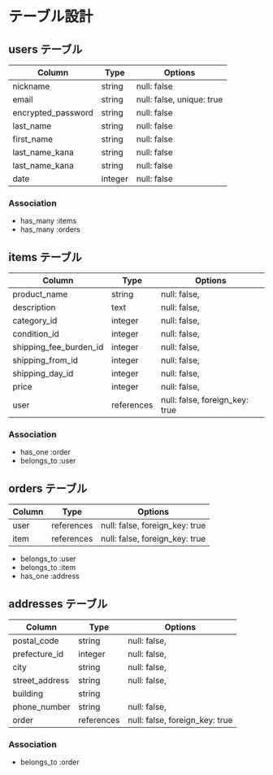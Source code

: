 # テーブル設計

## users テーブル
| Column             | Type   | Options       |
| ------------------ | ------ | ------------- |
| nickname           | string   | null: false |
| email              | string   | null: false, unique: true |
| encrypted_password | string   | null: false |
| last_name          | string   | null: false |
| first_name         | string   | null: false |
| last_name_kana     | string   | null: false |
| last_name_kana     | string   | null: false |
| date               | integer  | null: false |


### Association
- has_many  :items
- has_many  :orders


## items テーブル
| Column                | Type       | Options                        |
| -------------------   | ---------- | -------------------------------|
| product_name          | string     | null: false,                   |
| description           | text       | null: false,                   |
| category_id           | integer    | null: false,                   |
| condition_id          | integer    | null: false,                   |
| shipping_fee_burden_id| integer    | null: false,                   |
| shipping_from_id      | integer    | null: false,                   |
| shipping_day_id       | integer    | null: false,                   |
| price                 | integer    | null: false,                   |
| user                  | references | null: false, foreign_key: true |

### Association
- has_one    :order
- belongs_to :user

## orders テーブル

| Column  | Type       | Options                        |
| ------- | ---------- | ------------------------------ |
| user    | references | null: false, foreign_key: true |
| item    | references | null: false, foreign_key: true |

- belongs_to :user
- belongs_to :item
- has_one    :address

## addresses テーブル
| Column              | Type       | Options                        |
| ------------------- | ---------- | -------------------------------|
| postal_code         | string     | null: false,                   |
| prefecture_id       | integer    | null: false,                   |
| city                | string     | null: false,                   |
| street_address      | string     | null: false,                   |
| building            | string     |                                |
| phone_number        | string     | null: false,                   |
| order               | references | null: false, foreign_key: true |


### Association
- belongs_to :order




